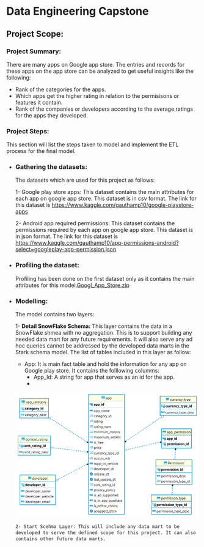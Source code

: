 # Data Engineering Capstone

## **Project Scope:**

### **Project Summary:**

There are many apps on Google app store. The entries and records for these apps
on the app store can be analyzed to get useful insights like the following:
 - Rank of the categories for the apps.
 - Which apps get the higher rating in relation to the permisisons or features it contain.
 - Rank of the companies or developers according to the average ratings for the apps they developed.

### **Project Steps:**

This section will list the steps taken to model and implement the ETL process
for the final model.
 - ### **Gathering the datasets**:
   The datasets which are used for this project as follows:
   
    1- Google play store apps: This dataset contains the main attributes for each app on google app store. This dataset is in csv format. The link for this dataset is https://www.kaggle.com/gauthamp10/google-playstore-apps
    
    2- Android app required permissions: This dataset contains the permissions required by each app on google app store. This dataset is in json format. The link for this dataset is https://www.kaggle.com/gauthamp10/app-permissions-android?select=googleplay-app-permission.json
 - ### **Profiling the dataset:**
   Profiling has been done on the first dataset only as it contains the main attributes for this model.[Googl_App_Store.zip](Profiling_Results/Googl_App_Store.zip)
 - ### **Modelling:** 
   The model contains two layers:
   
   1- **Detail SnowFlake Schema:** This layer contains the data in a SnowFlake shmea with no aggregation. This is to support building any needed data mart
      for any future requirements. It will also serve any ad hoc queries cannot be addressed by the developed data marts in the Stark schema model.
      The list of tables included in this layer as follow:
   - App: It is main fact table and hold the information for any app on Google play store. It contains the folllowing columms:
     - App_Id: A string for app that serves as an id for the app.
     - 
   ![First Layer](images/appstoreERD.png)
   
       2- Start Scehma Layer: This will include any data mart to be developed to serve the defined scope for this project. It can also contains other future data marts.

        
    